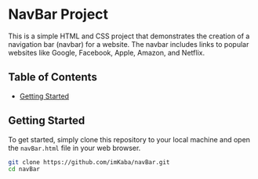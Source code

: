 # NavBar Project

This is a simple HTML and CSS project that demonstrates the creation of a navigation bar (navbar) for a website. The navbar includes links to popular websites like Google, Facebook, Apple, Amazon, and Netflix.

## Table of Contents

- [Getting Started](#getting-started)

## Getting Started

To get started, simply clone this repository to your local machine and open the `navBar.html` file in your web browser.

```bash
git clone https://github.com/imKaba/navBar.git
cd navBar
